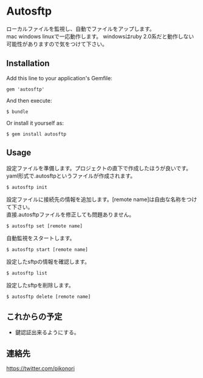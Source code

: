 # Autosftp

ローカルファイルを監視し、自動でファイルをアップします。  
mac windows linuxで一応動作します。
windowsはruby 2.0系だと動作しない可能性がありますので気をつけて下さい。

## Installation

Add this line to your application's Gemfile:

    gem 'autosftp'

And then execute:

    $ bundle

Or install it yourself as:

    $ gem install autosftp

## Usage

設定ファイルを準備します。プロジェクトの直下で作成したほうが良いです。  
yaml形式で.autosftpというファイルが作成されます。

    $ autosftp init

設定ファイルに接続先の情報を追加します。[remote name]は自由な名称をつけて下さい。  
直接.autosftpファイルを修正しても問題ありません。

    $ autosftp set [remote name]

自動監視をスタートします。

    $ autosftp start [remote name]

設定したsftpの情報を確認します。

    $ autosftp list

設定したsftpを削除します。

    $ autosftp delete [remote name]

## これからの予定

- 鍵認証出来るようにする。

## 連絡先

https://twitter.com/pikonori

